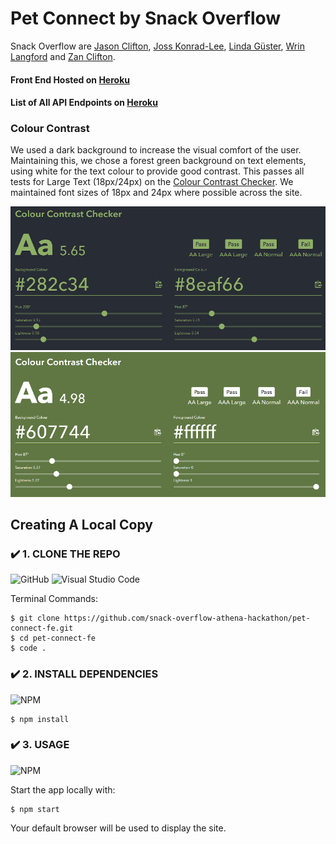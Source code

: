 # Pet Connect by Snack Overflow

Snack Overflow are [Jason Clifton](https://github.com/JasonClifton), [Joss Konrad-Lee](https://github.com/jkonradlee), [Linda Güster](https://github.com/xViolaine), [Wrin Langford](https://github.com/WrinLangford) and [Zan Clifton](https://github.com/ZanClifton). 

#### Front End Hosted on [Heroku](https://pet-api-fe.herokuapp.com/snackoverflow)
#### List of All API Endpoints on [Heroku](https://pet-api-athena.herokuapp.com/swagger/index.html)

### Colour Contrast

We used a dark background to increase the visual comfort of the user. Maintaining this, we chose a forest green background on text elements, using white for the text colour to provide good contrast. This passes all tests for Large Text (18px/24px) on the [Colour Contrast Checker](https://colourcontrast.cc/607744/ffffff). We maintained font sizes of 18px and 24px where possible across the site.

![Contrast Dark Background With Green Text](https://github.com/snack-overflow-athena-hackathon/pet-connect-fe/blob/main/src/images/ccdark.png)
![Contrast Green Background With White Text](https://github.com/snack-overflow-athena-hackathon/pet-connect-fe/blob/main/src/images/cclight.png)

## Creating A Local Copy

### ✔️ 1. CLONE THE REPO
![GitHub](https://img.shields.io/badge/github-%23121011.svg?style=for-the-badge&logo=github&logoColor=white) ![Visual Studio Code](https://img.shields.io/badge/Visual%20Studio%20Code-0078d7.svg?style=for-the-badge&logo=visual-studio-code&logoColor=white)

Terminal Commands:
```
$ git clone https://github.com/snack-overflow-athena-hackathon/pet-connect-fe.git
$ cd pet-connect-fe
$ code .
```

### ✔️ 2. INSTALL DEPENDENCIES
![NPM](https://img.shields.io/badge/NPM-%23000000.svg?style=for-the-badge&logo=npm&logoColor=white) 
```
$ npm install
```

### ✔️ 3. USAGE
![NPM](https://img.shields.io/badge/NPM-%23000000.svg?style=for-the-badge&logo=npm&logoColor=white)

Start the app locally with:
```
$ npm start
```
Your default browser will be used to display the site.
